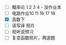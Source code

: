 - [ ] 概率论 1 2 3 4 - 没作业本
- [ ] 电路作业10 11 16 17 18
- [x] 高数下
- [ ] 读写译 照片
- [ ] 视听说预习
- [ ] 复变函数照片，两道题